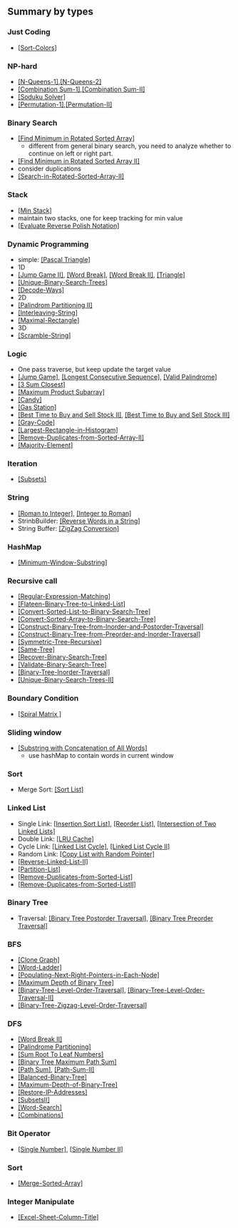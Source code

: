 ## Summary by types

### Just Coding
- [[Sort-Colors]](./code/Sort-Colors.java)

### NP-hard
- [[N-Queens-1]](./code/N-Queens.java),[[N-Queens-2]](./code/N-Queens-II.java)
- [[Combination Sum-1]](./code/Combination-Sum.java),[[Combination Sum-II]](./code/Combination-Sum-II.java)
- [[Soduku Solver]](./code/Sudoku-Solver.java)
- [[Permutation-1]](./code/Permutations.java),[[Permutation-II]](./code/Permutations-II.java)


### Binary Search
- [[Find Minimum in Rotated Sorted Array]](./code/Find-Minimum-in-Rotated-Sorted-Array.java)
  * different from general binary search, you need to analyze whether to continue on left or right part.
- [[Find Minimum in Rotated Sorted Array II]](./code/Find-Minimum-in-Rotated-Sorted-Array-II.java)
 - consider duplications
- [[Search-in-Rotated-Sorted-Array-II]](./code/Search-in-Rotated-Sorted-Array-II.java)

### Stack
- [[Min Stack]](./code/Min-Stack.java)
 - maintain two stacks, one for keep tracking for min value
- [[Evaluate Reverse Polish Notation]](./code/Evaluate-Reverse-Polish-Notation.java)

### Dynamic Programming
- simple: [[Pascal Triangle]](./code/Pascal-Triangle.java)
- 1D
 - [[Jump Game II]](./code/Jump-Game-II.java), [[Word Break]](./code/Word-Break.java),  [[Word Break II]](./code/Word-Break-II.java), [[Triangle]](./code/Triangle.java)
 - [[Unique-Binary-Search-Trees]](./code/Unique-Binary-Search-Trees.java)
 - [[Decode-Ways]](./code/Decode-Ways.java)
- 2D
 - [[Palindrom Partitioning II]](./code/Palindrom-Partitioning-II.java)
 - [[Interleaving-String]](./code/Interleaving-String.java)
 - [[Maximal-Rectangle]](./code/Maximal-Rectangle.java)
- 3D
 - [[Scramble-String]](./code/Scramble-String.java)

### Logic
- One pass traverse, but keep update the target value
 - [[Jump Game]](./code/JumpGame.java), [[Longest Consecutive Sequence]](./code/Longest-Consecutive-Sequence.java), [[Valid Palindrome]](./code/Valid-Palindrome.java)
- [[3 Sum Closest]](code/3Sum-Closest.java)
- [[Maximum Product Subarray]](./code/Maximum-Product-Subarray.java)
- [[Candy]](./code/Candy.java)
- [[Gas Station]](./code/Gas-Station.java)
- [[Best Time to Buy and Sell Stock II]](./code/Best-Time-to-Buy-and-Sell-Stock-II.java), [[Best Time to Buy and Sell Stock III]](./code/Best-Time-to-Buy-and-Sell-Stock-III.java)
- [[Gray-Code]](./code/Gray-Code.java)
- [[Largest-Rectangle-in-Histogram]](./code/Largest-Rectangle-in-Histogram.java)
- [[Remove-Duplicates-from-Sorted-Array-II]](./code/Remove-Duplicates-from-Sorted-Array-II.java)
- [[Majority-Element]](./code/Majority-Element.java)

### Iteration
- [[Subsets]](./code/Subsets.java)

### String
- [[Roman to Integer]](./code/Roman-to-Integer.java), [[Integer to Roman]](./code/Integer-to-Roman.java)
- StrinbBuilder: [[Reverse Words in a String]](./code/Reverse-Words-in-a-String.java)
- String Buffer: [[ZigZag Conversion]](./code/ZigZag-Conversion.java)

### HashMap
- [[Minimum-Window-Substring]](./code/Minimum-Window-Substring.java)

### Recursive call
- [[Regular-Expression-Matching]](./code/Regular-Expression-Matching.java)
- [[Flateen-Binary-Tree-to-Linked-List]](./code/Flateen-Binary-Tree-to-Linked-List.java)
- [[Convert-Sorted-List-to-Binary-Search-Tree]](./code/Convert-Sorted-List-to-Binary-Search-Tree.java)
- [[Convert-Sorted-Array-to-Binary-Search-Tree]](./code/Convert-Sorted-Array-to-Binary-Search-Tree.java)
- [[Construct-Binary-Tree-from-Inorder-and-Postorder-Traversal]](./code/Construct-Binary-Tree-from-Inorder-and-Postorder-Traversal.java)
- [[Construct-Binary-Tree-from-Preorder-and-Inorder-Traversal]](./code/Construct-Binary-Tree-from-Preorder-and-Inorder-Traversal.java)
- [[Symmetric-Tree-Recursive]](./code/Symmetric-Tree-Recursive.java)
- [[Same-Tree]](./code/Same-Tree.java)
- [[Recover-Binary-Search-Tree]](./code/Recover-Binary-Search-Tree.java)
- [[Validate-Binary-Search-Tree]](./code/Validate-Binary-Search-Tree.java)
- [[Binary-Tree-Inorder-Traversal]](./code/Binary-Tree-Inorder-Traversal.java)
- [[Unique-Binary-Search-Trees-II]](./code/Unique-Binary-Search-Trees-II.java)

### Boundary Condition
- [[Spiral Matrix ]](./code/Spiral-Matrix.java)

### Sliding window
- [[Substring with Concatenation of All Words]](./code/Substring-with-Concatenation-of-All-Words.java)
  - use hashMap to contain words in current window


### Sort
- Merge Sort: [[Sort List]](./code/Sort-List.java)

### Linked List
- Single Link: [[Insertion Sort List]](./code/Insertion-Sort-List.java), [[Reorder List]](./code/ReorderList.java), [[Intersection of Two Linked Lists]](./code/Intersection-of-Two-Linked-Lists.java)
- Double Link: [[LRU Cache]](./code/LRU-Cache.java)
- Cycle Link: [[Linked List Cycle]](./code/Linked-List-Cycle.java), [[Linked List Cycle II]](./code/Linked-List-Cycle-II.java)
- Random Link: [[Copy List with Random Pointer]](./code/Copy-List-with-Random-Pointer.java)
- [[Reverse-Linked-List-II]](./code/Reverse-Linked-List-II.java)
- [[Partition-List]](./code/Partition-List.java)
- [[Remove-Duplicates-from-Sorted-List]](./code/Remove-Duplicates-from-Sorted-List.java)
- [[Remove-Duplicates-from-Sorted-ListII]](./code/Remove-Duplicates-from-Sorted-ListII.java)

### Binary Tree
- Traversal: [[Binary Tree Postorder Traversal]](./code/Binary-Tree-Postorder-Traversal.java), [[Binary Tree Preorder Traversal]](./code/Binary-Tree-Preorder-Traversal.java)

### BFS
- [[Clone Graph]](./code/Clone-Graph.java)
- [[Word-Ladder]](./code/Word-Ladder.java)
- [[Populating-Next-Right-Pointers-in-Each-Node]](./code/Populating-Next-Right-Pointers-in-Each-Node.java)
- [[Maximum Depth of Binary Tree]](./code/Maximum-Depth-of-Binary-Tree.java)
- [[Binary-Tree-Level-Order-Traversal]](./code/Binary-Tree-Level-Order-Traversal.java), [[Binary-Tree-Level-Order-Traversal-II]](./code/Binary-Tree-Level-Order-Traversal-II.java)
- [[Binary-Tree-Zigzag-Level-Order-Traversal]](./code/Binary-Tree-Zigzag-Level-Order-Traversal.java)

### DFS
- [[Word Break II]](./code/Word-Break-II.java)
- [[Palindrome Partitioning]](./code/Palindrome-Partitioning.java)
- [[Sum Root To Leaf Numbers]](./code/Sum-Root-To-Leaf-Numbers.java)
- [[Binary Tree Maximum Path Sum]](./code/Binary-Tree-Maximum-Path-Sum.java)
- [[Path Sum]](./code/Path-Sum.java), [[Path-Sum-II]](./code/Path-Sum-II.java)
- [[Balanced-Binary-Tree]](./code/Balanced-Binary-Tree.java)
- [[Maximum-Depth-of-Binary-Tree]](./code/Maximum-Depth-of-Binary-Tree.java)
- [[Restore-IP-Addresses]](./code/Restore-IP-Addresses.java)
- [[SubsetsII]](./code/SubsetsII.java)
- [[Word-Search]](./code/Word-Search.java)
- [[Combinations]](./code/Combinations.java)



### Bit Operator
- [[Single Number]](./code/Single-Number.java), [[Single Number II]](./code/Single-Number-II.java)

### Sort
- [[Merge-Sorted-Array]](./code/Merge-Sorted-Array.java)


### Integer Manipulate
- [[Excel-Sheet-Column-Title]](./code/Excel-Sheet-Column-Title.java)
